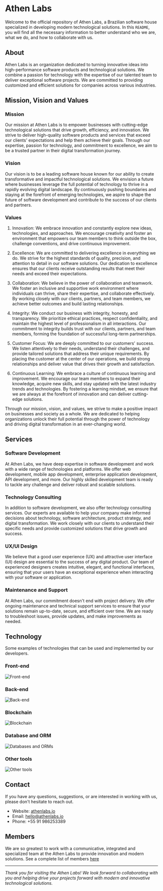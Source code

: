 # Athen Labs

Welcome to the official repository of Athen Labs, a Brazilian software house specialized in developing modern technological solutions. In this `README`, you will find all the necessary information to better understand who we are, what we do, and how to collaborate with us.

## About

Athen Labs is an organization dedicated to turning innovative ideas into high-performance software products and technological solutions. We combine a passion for technology with the expertise of our talented team to deliver exceptional software projects. We are committed to providing customized and efficient solutions for companies across various industries.

## Mission, Vision and Values

### Mission

Our mission at Athen Labs is to empower businesses with cutting-edge technological solutions that drive growth, efficiency, and innovation. We strive to deliver high-quality software products and services that exceed our clients' expectations and help them achieve their goals. Through our expertise, passion for technology, and commitment to excellence, we aim to be a trusted partner in their digital transformation journey.

### Vision

Our vision is to be a leading software house known for our ability to create transformative and impactful technological solutions. We envision a future where businesses leverage the full potential of technology to thrive in a rapidly evolving digital landscape. By continuously pushing boundaries and staying at the forefront of emerging technologies, we aspire to shape the future of software development and contribute to the success of our clients and partners.

### Values

1. Innovation: We embrace innovation and constantly explore new ideas, technologies, and approaches. We encourage creativity and foster an environment that empowers our team members to think outside the box, challenge conventions, and drive continuous improvement.

2. Excellence: We are committed to delivering excellence in everything we do. We strive for the highest standards of quality, precision, and attention to detail in our software solutions. Our dedication to excellence ensures that our clients receive outstanding results that meet their needs and exceed their expectations.

3. Collaboration: We believe in the power of collaboration and teamwork. We foster an inclusive and supportive work environment where individuals can thrive, share their expertise, and collaborate effectively. By working closely with our clients, partners, and team members, we achieve better outcomes and build lasting relationships.

4. Integrity: We conduct our business with integrity, honesty, and transparency. We prioritize ethical practices, respect confidentiality, and maintain the highest level of professionalism in all interactions. Our commitment to integrity builds trust with our clients, partners, and team members, forming the foundation of successful long-term partnerships.

5. Customer Focus: We are deeply committed to our customers' success. We listen attentively to their needs, understand their challenges, and provide tailored solutions that address their unique requirements. By placing the customer at the center of our operations, we build strong relationships and deliver value that drives their growth and satisfaction.

6. Continuous Learning: We embrace a culture of continuous learning and improvement. We encourage our team members to expand their knowledge, acquire new skills, and stay updated with the latest industry trends and technologies. By fostering a learning mindset, we ensure that we are always at the forefront of innovation and can deliver cutting-edge solutions.

Through our mission, vision, and values, we strive to make a positive impact on businesses and society as a whole. We are dedicated to helping organizations unlock their full potential through the power of technology and driving digital transformation in an ever-changing world.

## Services

### Software Development

At Athen Labs, we have deep expertise in software development and work with a wide range of technologies and platforms. We offer web development, mobile app development, enterprise application development, API development, and more. Our highly skilled development team is ready to tackle any challenge and deliver robust and scalable solutions.

### Technology Consulting

In addition to software development, we also offer technology consulting services. Our experts are available to help your company make informed decisions about technology, software architecture, product strategy, and digital transformation. We work closely with our clients to understand their specific needs and provide customized solutions that drive growth and success.

### UX/UI Design

We believe that a good user experience (UX) and attractive user interface (UI) design are essential to the success of any digital product. Our team of experienced designers creates intuitive, elegant, and functional interfaces, ensuring that your users have an exceptional experience when interacting with your software or application.

### Maintenance and Support

At Athen Labs, our commitment doesn't end with project delivery. We offer ongoing maintenance and technical support services to ensure that your solutions remain up-to-date, secure, and efficient over time. We are ready to troubleshoot issues, provide updates, and make improvements as needed.

## Technology

Some examples of technologies that can be used and implemented by our developers.

### Front-end

<img src="https://skills.thijs.gg/icons?i=html,css,js,ts,jquery,sass,tailwindcss,bootstrap,angular,react,next,vuejs,nuxtjs,svelte,astro,jest" alt="Front-end" />

### Back-end

<img src="https://skills.thijs.gg/icons?i=js,ts,nodejs,express,nestjs,php,laravel,java,maven,spring,python,django,elixir,golang,docker,aws" alt="Back-end" />

### Blockchain

<img src="https://skills.thijs.gg/icons?i=js,ts,golang,solidity,nodejs,linux" alt="Blockchain" />

### Database and ORM

<img src="https://skills.thijs.gg/icons?i=mysql,postgresql,sqlite,mongodb,redis" alt="Databases and ORMs" />

### Other tools

<img src="https://skills.thijs.gg/icons?i=linux,vscode,postman,bash,python,r,c,git,github,gitlab,figma,gulp,webpack,vite" alt="Other tools" />

## Contact

If you have any questions, suggestions, or are interested in working with us, please don't hesitate to reach out.

- Website: [athenlabs.io](https://athenlabs.io)
- Email: [hello@athenlabs.io](mailto:hello@athenlabs.io)
- Phone: +55 91 986253389

## Members

We are so greatest to work with a communicative, integrated and specialized team at the Athen Labs to provide innovation and modern solutions. See a complete list of members [here](AUTHORS.md)

---

_Thank you for visiting the Athen Labs! We look forward to collaborating with you and helping drive your projects forward with modern and innovative technological solutions._
